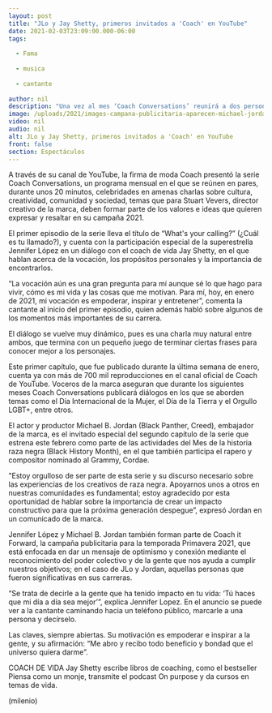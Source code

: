 ```yaml
---
layout: post
title: "JLo y Jay Shetty, primeros invitados a 'Coach' en YouTube"
date: 2021-02-03T23:09:00.000-06:00
tags:
  
  - Fama
  
  - musica
  
  - cantante
  
author: nil
description: "Una vez al mes ‘Coach Conversations’ reunirá a dos personajes famosos en cada episodio, en un diálogo virtual que gira alrededor de las cosas que impactan la mente y la vida de los protagonistas. "
image: /uploads/2021/images-campana-publicitaria-aparecen-michael-jordan.jpg
video: nil
audio: nil
alt: JLo y Jay Shetty, primeros invitados a 'Coach' en YouTube
front: false
section: Espectáculos
---
```


A través de su canal de YouTube, la firma de moda Coach presentó la serie Coach Conversations, un programa mensual en el que se reúnen en pares, durante unos 20 minutos, celebridades en amenas charlas sobre cultura, creatividad, comunidad y sociedad, temas que para Stuart Vevers, director creativo de la marca, deben formar parte de los valores e ideas que quieren expresar y resaltar en su campaña 2021. 

El primer episodio de la serie lleva el título de “What's your calling?” (¿Cuál es tu llamado?), y cuenta con la participación especial de la superestrella Jennifer López en un diálogo con el coach de vida Jay Shetty, en el que hablan acerca de la vocación, los propósitos personales y la importancia de encontrarlos. 

“La vocación aún es una gran pregunta para mí aunque sé lo que hago para vivir, cómo es mi vida y las cosas que me motivan. Para mí, hoy, en enero de 2021, mi vocación es empoderar, inspirar y entretener”, comenta la cantante al inicio del primer episodio, quien además habló sobre algunos de los momentos más importantes de su carrera. 

El diálogo se vuelve muy dinámico, pues es una charla muy natural entre ambos, que termina con un pequeño juego de terminar ciertas frases para conocer mejor a los personajes. 

Este primer capítulo, que fue publicado durante la última semana de enero, cuenta ya con más de 700 mil reproducciones en el canal oficial de Coach de YouTube. Voceros de la marca aseguran que durante los siguientes meses Coach Conversations publicará diálogos en los que se aborden temas como el Día Internacional de la Mujer, el Día de la Tierra y el Orgullo LGBT+, entre otros. 

El actor y productor Michael B. Jordan (Black Panther, Creed), embajador de la marca, es el invitado especial del segundo capítulo de la serie que estrena este febrero como parte de las actividades del Mes de la historia raza negra (Black History Month), en el que también participa el rapero y compositor nominado al Grammy, Cordae. 

"Estoy orgulloso de ser parte de esta serie y su discurso necesario sobre las experiencias de los creativos de raza negra. Apoyarnos unos a otros en nuestras comunidades es fundamental; estoy agradecido por esta oportunidad de hablar sobre la importancia de crear un impacto constructivo para que la próxima generación despegue”, expresó Jordan en un comunicado de la marca. 

Jennifer López y Michael B. Jordan también forman parte de Coach it Forward, la campaña publicitaria para la temporada Primavera 2021, que está enfocada en dar un mensaje de optimismo y conexión mediante el reconocimiento del poder colectivo y de la gente que nos ayuda a cumplir nuestros objetivos; en el caso de JLo y Jordan, aquellas personas que fueron significativas en sus carreras. 

“Se trata de decirle a la gente que ha tenido impacto en tu vida: ‘Tú haces que mi día a día sea mejor’”, explica Jennifer Lopez. En el anuncio se puede ver a la cantante caminando hacia un teléfono público, marcarle a una persona y decírselo. 


Las claves, siempre abiertas.
Su motivación es empoderar e inspirar a la gente, y su afirmación: “Me abro y recibo todo beneficio y bondad que el universo quiera darme”.

COACH DE VIDA 
Jay Shetty escribe libros de coaching, como el bestseller Piensa como un monje, transmite el podcast On purpose y da cursos en temas de vida. 

(milenio)